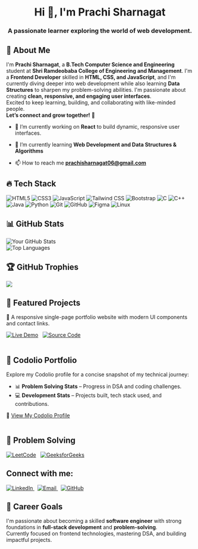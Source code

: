 <h1 align="center">Hi 👋, I'm Prachi Sharnagat</h1>
<h3 align="center">A passionate learner exploring the world of web development.</h3>

## 💫 About Me

I'm **Prachi Sharnagat**, a **B.Tech Computer Science and Engineering** student at **Shri Ramdeobaba College of Engineering and Management**.
I'm a **Frontend Developer** skilled in **HTML, CSS, and JavaScript**, and I'm currently diving deeper into web development while also learning **Data Structures** to sharpen my problem-solving abilities.
I'm passionate about creating **clean, responsive, and engaging user interfaces**.  
Excited to keep learning, building, and collaborating with like-minded people.  
**Let’s connect and grow together!** 🚀

- 🔭 I’m currently working on **React** to build dynamic, responsive user interfaces.

- 🌱 I’m currently learning **Web Development and Data Structures & Algorithms**

- 📫 How to reach me **prachisharnagat06@gmail.com**


## 🔥 Tech Stack  
![HTML5](https://img.shields.io/badge/HTML5-E34F26?style=for-the-badge&logo=html5&logoColor=white) ![CSS3](https://img.shields.io/badge/CSS3-1572B6?style=for-the-badge&logo=css3&logoColor=white) ![JavaScript](https://img.shields.io/badge/JavaScript-F7DF1E?style=for-the-badge&logo=javascript&logoColor=black) ![Tailwind CSS](https://img.shields.io/badge/TailwindCSS-38B2AC?style=for-the-badge&logo=tailwind-css&logoColor=white) ![Bootstrap](https://img.shields.io/badge/Bootstrap-7952B3?style=for-the-badge&logo=bootstrap&logoColor=white) ![C](https://img.shields.io/badge/C_language-282C34?style=for-the-badge&logo=c&logoColor=61DAFB)
 ![C++](https://img.shields.io/badge/C++-00599C?style=for-the-badge&logo=c%2B%2B&logoColor=white) ![Java](https://img.shields.io/badge/Java-ED8B00?style=for-the-badge&logo=java&logoColor=white) ![Python](https://img.shields.io/badge/Python-3776AB?style=for-the-badge&logo=python&logoColor=white) ![Git](https://img.shields.io/badge/Git-F05032?style=for-the-badge&logo=git&logoColor=white) ![GitHub](https://img.shields.io/badge/GitHub-181717?style=for-the-badge&logo=github&logoColor=white) ![Figma](https://img.shields.io/badge/Figma-F24E1E?style=for-the-badge&logo=figma&logoColor=white) ![Linux](https://img.shields.io/badge/Linux-FCC624?style=for-the-badge&logo=linux&logoColor=black)


## 📊 GitHub Stats  
![Your GitHub Stats](https://github-readme-stats.vercel.app/api?username=prachi-sharnagat&show_icons=true&theme=tokyonight)  
![Top Languages](https://github-readme-stats.vercel.app/api/top-langs/?username=prachi-sharnagat&layout=compact&theme=tokyonight&cache_seconds=300)
<br>


## 🏆 GitHub Trophies
![](https://github-profile-trophy.vercel.app/?username=Prachi-Sharnagat&theme=radical&no-frame=true&margin-w=10&column=6)
<br>


## 📌 Featured Projects  
  
🚀 A responsive single-page portfolio website with modern UI components and contact links.

[![Live Demo](https://img.shields.io/badge/Live_Demo-0A66C2?style=for-the-badge&logo=google-chrome&logoColor=white)](https://tfmvsl.csb.app/)
&nbsp; 
[![Source Code](https://img.shields.io/badge/Source_Code-181717?style=for-the-badge&logo=github&logoColor=white)](https://github.com/Prachi-Sharnagat/web-dev-project)
<br>
<br>

## 🦉 Codolio Portfolio

Explore my Codolio profile for a concise snapshot of my technical journey:

- 📊 **Problem Solving Stats** – Progress in DSA and coding challenges.
- 💻 **Development Stats** – Projects built, tech stack used, and contributions.

🔗 [View My Codolio Profile](https://codolio.com/profile/Prachi_Sharnagat)
<br>
<br>

## 🧠 Problem Solving
[![LeetCode](https://img.shields.io/badge/LeetCode-FFA116?style=for-the-badge&logo=leetcode&logoColor=black)](https://leetcode.com/Prachi_Sharnagat/)  &nbsp; 
[![GeeksforGeeks](https://img.shields.io/badge/GeeksforGeeks-2F8D46?style=for-the-badge&logo=geeksforgeeks&logoColor=white)](https://www.geeksforgeeks.org/user/misscoder06/)
<br>


<h2 align="left">Connect with me:</h2>
<p align="left">
  <a href="https://www.linkedin.com/in/prachisharnagat" target="_blank" rel="noopener noreferrer">
<!--     <img align="center" src="https://raw.githubusercontent.com/rahuldkjain/github-profile-readme-generator/master/src/images/icons/Social/linked-in-alt.svg" alt="prachisharnagat" height="30" width="40" /> -->
    <img src="https://img.shields.io/badge/LinkedIn-blue?style=for-the-badge&logo=linkedin&logoColor=white" alt="LinkedIn" />
  </a> &nbsp; 
  <a href="mailto:prachisharnagat@gmail.com" target="_blank" rel="noopener noreferrer">
<!--     <img align="center" src="https://raw.githubusercontent.com/rahuldkjain/github-profile-readme-generator/master/src/images/icons/Social/gmail.svg" alt="prachisharnagat06@gmail.com" height="30" width="40" /> -->
    <img src="https://img.shields.io/badge/Email-D14836?style=for-the-badge&logo=gmail&logoColor=white" alt="Email" />
  </a>&nbsp; 

   <a href="https://github.com/Prachi-Sharnagat">
    <img src="https://img.shields.io/badge/GitHub-181717?style=for-the-badge&logo=github&logoColor=white" alt="GitHub" />
  </a>
</p>


## 🎯 Career Goals  
I'm passionate about becoming a skilled **software engineer** with strong foundations in **full-stack development** and **problem-solving**.  
Currently focused on frontend technologies, mastering DSA, and building impactful projects.





